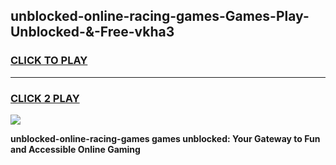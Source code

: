 
## unblocked-online-racing-games-Games-Play-Unblocked-&-Free-vkha3
<h3>
<a href="https://premium76.site?title=unblocked-online-racing-games&ref=24A">CLICK TO PLAY</a></h3>
<hr>

<h3>
<a href="https://premium76.site?title=unblocked-online-racing-games&ref=24A">CLICK 2 PLAY</a>
  
</h3>

<a href="https://premium76.site?title=unblocked-online-racing-games&ref=24A"><img src="https://clearcache.store/games.png"></a>


**unblocked-online-racing-games games unblocked: Your Gateway to Fun and Accessible Online Gaming**
